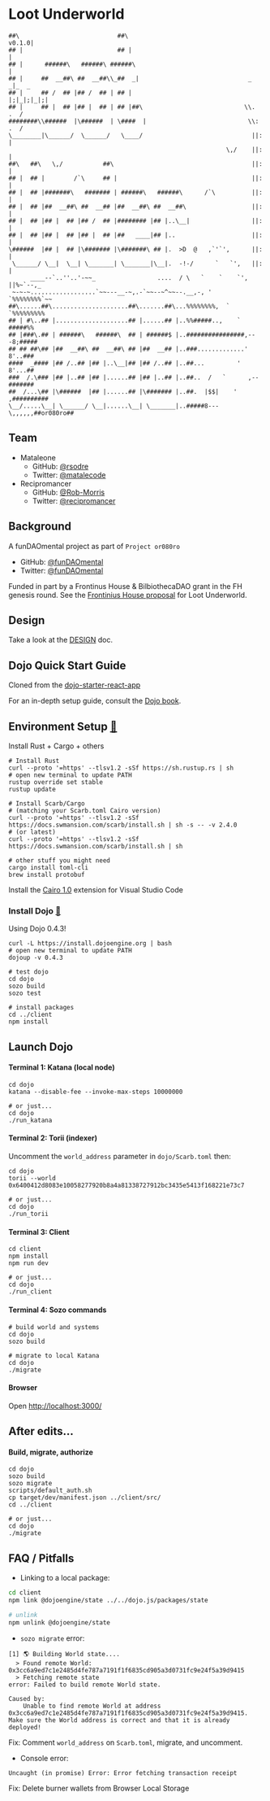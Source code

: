 # Loot Underworld

```
##\                           ##\                               v0.1.0|      
## |                          ## |                                    |     
## |      ######\   ######\ ######\                                   |     
## |     ##  __##\ ##  __##\\_##  _|                              _  _|_  _ 
## |     ## /  ## |## /  ## | ## |                               |;|_|;|_|;|
## |     ## |  ## |## |  ## | ## |##\                            \\.    .  /
########\\######  |\######  | \####  |                            \\:  .  / 
\________|\______/  \______/   \____/                              ||:   |  
                                                            \,/    ||:   |  
##\   ##\   \,/           ##\                                      ||:   |  
## |  ## |        /`\     ## |                                     ||:   |  
## |  ## |#######\   ####### | ######\   ######\      /`\          ||:   |  
## |  ## |##  __##\ ##  __## |##  __##\ ##  __##\                  ||:   |  
## |  ## |## |  ## |## /  ## |######## |## |..\__|                 ||:   |  
## |  ## |## |  ## |## |  ## |##   ____|## |..                     ||:   |  
\######  |## |  ## |\####### |\#######\ ## |.  >D  @   ,`'`',      ||:   |  
 \______/ \__|  \__| \_______| \_______|\__|.  -!-/      `   `',   ||:   |  
      ____--`..''..'-~~_                 ....  / \   `    `    `', ||%~`--,_
 ~-~-~..................`~~---__-~,.-`~~--~^~~--.__,-, '        `%%%%%%%%`~~
##\......##\.....................##\.......##\...%%%%%%%%,  `     `%%%%%%%%% 
## | #\..## |....................## |......## |..%%#####..,    `     #####%%
## |###\.## | ######\   ######\  ## | ######$ |..################,---8;#####
## ## ##\## |##  __##\ ##  __##\ ## |##  __## |..###.............'   8'..###
####  _#### |## /..## |## |..\__|## |## /..## |..##...         '     8'...##
###  /.\### |## |..## |## |......## |## |..## |..##..  /   `      ,--#######
##  /...\## |\######  |## |......## |\####### |..##.  |$$|    '  ,##########
\__/.....\__| \______/ \__|......\__| \_______|..#####8---\,,,,,,##or080ro##
```

## Team

* Mataleone
  * GitHub: [@rsodre](https://github.com/rsodre)
  * Twitter: [@matalecode](https://twitter.com/matalecode)
* Recipromancer
  * GitHub: [@Rob-Morris](https://github.com/Rob-Morris)
  * Twitter: [@recipromancer](https://twitter.com/recipromancer)


## Background

A funDAOmental project as part of `Project or080ro`
  * GitHub: [@funDAOmental](https://github.com/funDAOmental/)
  * Twitter: [@funDAOmental](https://twitter.com/fundaomental)

Funded in part by a Frontinus House & BilbiothecaDAO grant in the FH genesis round. See the [Frontinius House proposal](https://github.com/BibliothecaDAO/Frontinus-House-Docs/issues/26) for Loot Underworld.


## Design

Take a look at the [DESIGN](DESIGN.md) doc.


## Dojo Quick Start Guide

Cloned from the [dojo-starter-react-app](https://github.com/dojoengine/dojo-starter-react-app)

For an in-depth setup guide, consult the [Dojo book](https://book.dojoengine.org/getting-started/quick-start.html).


## Environment Setup [🔗](https://book.dojoengine.org/getting-started/setup.html)

Install Rust + Cargo + others

```
# Install Rust
curl --proto '=https' --tlsv1.2 -sSf https://sh.rustup.rs | sh
# open new terminal to update PATH
rustup override set stable
rustup update

# Install Scarb/Cargo
# (matching your Scarb.toml Cairo version)
curl --proto '=https' --tlsv1.2 -sSf https://docs.swmansion.com/scarb/install.sh | sh -s -- -v 2.4.0
# (or latest)
curl --proto '=https' --tlsv1.2 -sSf https://docs.swmansion.com/scarb/install.sh | sh

# other stuff you might need
cargo install toml-cli
brew install protobuf
```

Install the [Cairo 1.0](https://marketplace.visualstudio.com/items?itemName=starkware.cairo1) extension for Visual Studio Code


### Install Dojo [🔗](https://book.dojoengine.org/getting-started/quick-start.html)

Using Dojo 0.4.3!

```console
curl -L https://install.dojoengine.org | bash
# open new terminal to update PATH
dojoup -v 0.4.3

# test dojo
cd dojo
sozo build
sozo test

# install packages
cd ../client
npm install
```


## Launch Dojo

#### Terminal 1: Katana (local node)

```console
cd dojo
katana --disable-fee --invoke-max-steps 10000000

# or just...
cd dojo
./run_katana
```

#### Terminal 2: Torii (indexer)

Uncomment the `world_address` parameter in `dojo/Scarb.toml` then:

```console
cd dojo
torii --world 0x6400412d8083e10058277920b8a4a81338727912bc3435e5413f168221e73c7

# or just...
cd dojo
./run_torii
```

#### Terminal 3: Client

```console
cd client
npm install
npm run dev

# or just...
cd dojo
./run_client
```

#### Terminal 4: Sozo commands

```console
# build world and systems
cd dojo
sozo build

# migrate to local Katana
cd dojo
./migrate
```


#### Browser

Open [http://localhost:3000/](http://localhost:3000/)



## After edits...

#### Build, migrate, authorize

```console
cd dojo
sozo build
sozo migrate
scripts/default_auth.sh
cp target/dev/manifest.json ../client/src/
cd ../client

# or just...
cd dojo
./migrate
```

## FAQ / Pitfalls

* Linking to a local package:

```sh
cd client
npm link @dojoengine/state ../../dojo.js/packages/state

# unlink
npm unlink @dojoengine/state
```


* `sozo migrate` error:

```
[1] 🌎 Building World state....
  > Found remote World: 0x3cc6a9ed7c1e2485d4fe787a7191f1f6835cd905a3d0731fc9e24f5a39d9415
  > Fetching remote state
error: Failed to build remote World state.

Caused by:
    Unable to find remote World at address 0x3cc6a9ed7c1e2485d4fe787a7191f1f6835cd905a3d0731fc9e24f5a39d9415. Make sure the World address is correct and that it is already deployed!
```

Fix: Comment `world_address` on `Scarb.toml`, migrate, and uncomment.


* Console error:

`Uncaught (in promise) Error: Error fetching transaction receipt`

Fix: Delete burner wallets from Browser Local Storage




